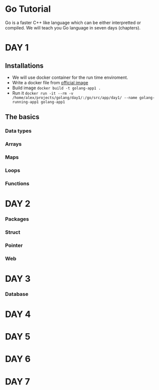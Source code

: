 Go Tutorial
==========

Go is a faster C++ like language which can be either interpretted or compiled.
We will teach you Go language in seven days (chapters).

# DAY 1 
## Installations
- We will use docker container for the run time enviroment.
- Write a docker file from [official image](https://hub.docker.com/_/golang)
- Build image `docker build -t golang-app1 .`
- Run it `docker run -it --rm -v /home/alex/projects/golang/day1/:/go/src/app/day1/ --name golang-running-app1 golang-app1`

## The basics
### Data types
### Arrays
### Maps
### Loops
### Functions

# DAY 2
### Packages
### Struct
### Pointer
### Web

# DAY 3
### Database

# DAY 4
# DAY 5
# DAY 6
# DAY 7